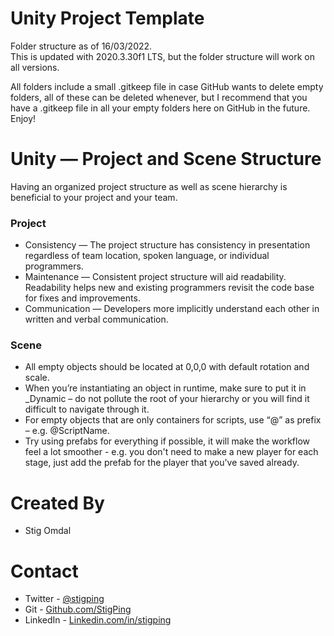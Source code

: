# Unity Project Template

Folder structure as of 16/03/2022.  
This is updated with 2020.3.30f1 LTS, but the folder structure will work on all versions.  

All folders include a small .gitkeep file in case GitHub wants to delete empty folders, all of these can be deleted whenever, but I recommend that you have a .gitkeep file in all your empty folders here on GitHub in the future.  
Enjoy!

# Unity — Project and Scene Structure

Having an organized project structure as well as scene hierarchy is beneficial to your project and your team.  

### Project

- Consistency — The project structure has consistency in presentation regardless of team location, spoken language, or individual programmers.
- Maintenance — Consistent project structure will aid readability. Readability helps new and existing programmers revisit the code base for fixes and improvements.
- Communication — Developers more implicitly understand each other in written and verbal communication.

### Scene

- All empty objects should be located at 0,0,0 with default rotation and scale.
- When you’re instantiating an object in runtime, make sure to put it in _Dynamic – do not pollute the root of your hierarchy or you will find it difficult to navigate through it.
- For empty objects that are only containers for scripts, use “@” as prefix – e.g. @ScriptName.
- Try using prefabs for everything if possible, it will make the workflow feel a lot smoother - e.g. you don't need to make a new player for each stage, just add the prefab for the player that you've saved already.

# Created By

- Stig Omdal

# Contact

- Twitter - <a href="https://twitter.com/stigping/">@stigping</a>
- Git - <a href="https://github.com/StigPing/">Github.com/StigPing</a>
- LinkedIn - <a href="https://Linkedin.com/in/stigping">Linkedin.com/in/stigping</a>